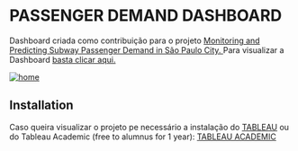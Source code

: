 # PASSENGER DEMAND DASHBOARD

Dashboard criada como contribuição para o projeto  <a href="https://omdena.com/chapter-challenges/monitoring-and-demand-prediction-of-passengers-in-sao-paulo-city-subway-public-transportation/" target="_blank"> Monitoring and Predicting Subway Passenger Demand in São Paulo City. </a> 
Para visualizar a Dashboard <a href="https://public.tableau.com/app/profile/vandriele.barbosa/viz/Subway_passenger_demand/home?publish=yes" target="_blank">basta clicar aqui.</a>  

<div class='tableauPlaceholder' id='viz1688587526439' style='position: relative'><noscript><a href='#'><img alt='home ' src='https:&#47;&#47;public.tableau.com&#47;static&#47;images&#47;Su&#47;Subway_passenger_demand&#47;home&#47;1_rss.png' style='border: none' /></a></noscript><object class='tableauViz'  style='display:none;'><param name='host_url' value='https%3A%2F%2Fpublic.tableau.com%2F' /> <param name='embed_code_version' value='3' /> <param name='site_root' value='' /><param name='name' value='Subway_passenger_demand&#47;home' /><param name='tabs' value='no' /><param name='toolbar' value='yes' /><param name='static_image' value='https:&#47;&#47;public.tableau.com&#47;static&#47;images&#47;Su&#47;Subway_passenger_demand&#47;home&#47;1.png' /> <param name='animate_transition' value='yes' /><param name='display_static_image' value='yes' /><param name='display_spinner' value='yes' /><param name='display_overlay' value='yes' /><param name='display_count' value='yes' /><param name='language' value='en-GB' /><param name='filter' value='publish=yes' /></object></div>       


## Installation

Caso queira visualizar o projeto pe necessário a instalação do  <a href="https://www.tableau.com/" target="_blank">TABLEAU</a> ou do Tableau Academic (free to alumnus for 1 year): <a href="https://www.tableau.com/academic/students" target="_blank"> TABLEAU ACADEMIC</a>  
